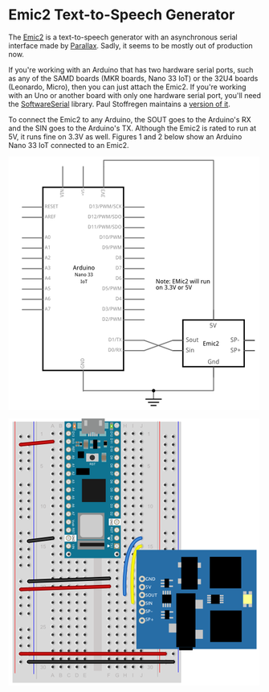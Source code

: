# Emic2 Text-to-Speech Generator

The [Emic2](https://www.parallax.com/product/emic-2-text-to-speech-module/) is a text-to-speech generator with an asynchronous serial interface made by [Parallax](https://www.parallax.com/). Sadly, it seems to be mostly out of production now. 

 If you're working with an Arduino that has two hardware serial ports, such as any of the SAMD boards (MKR boards, Nano 33 IoT) or the 32U4 boards (Leonardo, Micro), then you can just attach the Emic2. If you're working with an Uno or another board with only one hardware serial port, you'll need the [SoftwareSerial](https://docs.arduino.cc/learn/built-in-libraries/software-serial) library. Paul Stoffregen maintains a [version of it](https://github.com/PaulStoffregen/SoftwareSerial).  

 To connect the Emic2 to any Arduino, the SOUT goes to the Arduino's RX and the SIN goes to the Arduino's TX. Although the Emic2 is rated to run at 5V, it runs fine on 3.3V as well. Figures 1 and 2 below show an Arduino Nano 33 IoT connected to an Emic2.

 ![](Emic2_Nano_schem.png)

 ![](Emic2_Nano_bb.png)
 